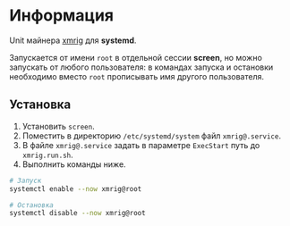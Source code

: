 # Информация

Unit майнера [xmrig](https://github.com/search?q=xmrig) для **systemd**.

Запускается от имени `root` в отдельной сессии **screen**, но можно запускать от любого пользователя: в командах запуска и остановки необходимо вместо `root` прописывать имя другого пользователя.

## Установка

1. Установить `screen`.
2. Поместить в директорию `/etc/systemd/system` файл `xmrig@.service`.
3. В файле `xmrig@.service` задать в параметре `ExecStart` путь до `xmrig.run.sh`.
4. Выполнить команды ниже.

```bash
# Запуск
systemctl enable --now xmrig@root

# Остановка
systemctl disable --now xmrig@root
```